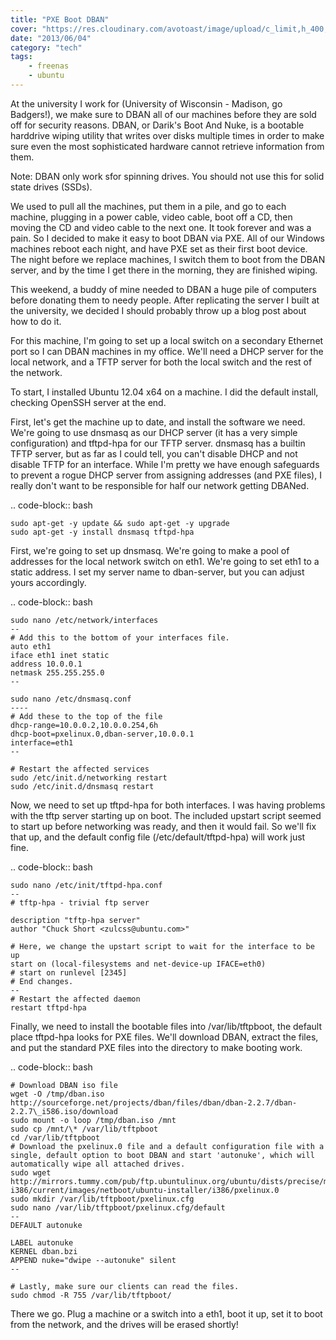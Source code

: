 ```yaml
---
title: "PXE Boot DBAN"
cover: "https://res.cloudinary.com/avotoast/image/upload/c_limit,h_400,q_auto:good,w_600/v1530544489/nangio/bandwidth-close-up-computer-1148820.jpg"
date: "2013/06/04"
category: "tech"
tags:
    - freenas
    - ubuntu
---
```


At the university I work for (University of Wisconsin - Madison, go Badgers!), we make sure to DBAN all of our machines before they are sold off for security reasons. DBAN, or Darik's Boot And Nuke, is a bootable harddrive wiping utility that writes over disks multiple times in order to make sure even the most sophisticated hardware cannot retrieve information from them.

Note: DBAN only work sfor spinning drives. You should not use this for solid state drives (SSDs).

We used to pull all the machines, put them in a pile, and go to each machine, plugging in a power cable, video cable, boot off a CD, then moving the CD and video
cable to the next one. It took forever and was a pain. So I decided to
make it easy to boot DBAN via PXE. All of our Windows machines reboot
each night, and have PXE set as their first boot device. The night
before we replace machines, I switch them to boot from the DBAN server,
and by the time I get there in the morning, they are finished wiping.

This weekend, a buddy of mine needed to DBAN a huge pile of computers
before donating them to needy people. After replicating the server I
built at the university, we decided I should probably throw up a blog
post about how to do it.

For this machine, I'm going to set up a local switch on a secondary
Ethernet port so I can DBAN machines in my office. We'll need a DHCP
server for the local network, and a TFTP server for both the local
switch and the rest of the network.

To start, I installed Ubuntu 12.04 x64 on a machine. I did the default
install, checking OpenSSH server at the end.

First, let's get the machine up to date, and install the software we
need. We're going to use dnsmasq as our DHCP server (it has a very
simple configuration) and tftpd-hpa for our TFTP server. dnsmasq has a
builtin TFTP server, but as far as I could tell, you can't disable DHCP
and not disable TFTP for an interface. While I'm pretty we have enough
safeguards to prevent a rogue DHCP server from assigning addresses (and
PXE files), I really don't want to be responsible for half our network
getting DBANed.

.. code-block:: bash

    sudo apt-get -y update && sudo apt-get -y upgrade
    sudo apt-get -y install dnsmasq tftpd-hpa

First, we're going to set up dnsmasq. We're going to make a pool of
addresses for the local network switch on eth1. We're going to set eth1
to a static address. I set my server name to dban-server, but you can
adjust yours accordingly.

.. code-block:: bash

    sudo nano /etc/network/interfaces
    --
    # Add this to the bottom of your interfaces file.
    auto eth1
    iface eth1 inet static
    address 10.0.0.1
    netmask 255.255.255.0
    --

    sudo nano /etc/dnsmasq.conf
    ----
    # Add these to the top of the file
    dhcp-range=10.0.0.2,10.0.0.254,6h
    dhcp-boot=pxelinux.0,dban-server,10.0.0.1
    interface=eth1
    --

    # Restart the affected services
    sudo /etc/init.d/networking restart
    sudo /etc/init.d/dnsmasq restart

Now, we need to set up tftpd-hpa for both interfaces. I was having
problems with the tftp server starting up on boot. The included upstart
script seemed to start up before networking was ready, and then it would
fail. So we'll fix that up, and the default config file
(/etc/default/tftpd-hpa) will work just fine.

.. code-block:: bash

    sudo nano /etc/init/tftpd-hpa.conf
    --
    # tftp-hpa - trivial ftp server

    description "tftp-hpa server"
    author "Chuck Short <zulcss@ubuntu.com>"

    # Here, we change the upstart script to wait for the interface to be up
    start on (local-filesystems and net-device-up IFACE=eth0)
    # start on runlevel [2345]
    # End changes.
    --
    # Restart the affected daemon
    restart tftpd-hpa

Finally, we need to install the bootable files into /var/lib/tftpboot,
the default place tftpd-hpa looks for PXE files. We'll download DBAN,
extract the files, and put the standard PXE files into the directory to
make booting work.

.. code-block:: bash

    # Download DBAN iso file
    wget -O /tmp/dban.iso http://sourceforge.net/projects/dban/files/dban/dban-2.2.7/dban-2.2.7\_i586.iso/download
    sudo mount -o loop /tmp/dban.iso /mnt
    sudo cp /mnt/\* /var/lib/tftpboot
    cd /var/lib/tftpboot
    # Download the pxelinux.0 file and a default configuration file with a single, default option to boot DBAN and start 'autonuke', which will automatically wipe all attached drives.
    sudo wget http://mirrors.tummy.com/pub/ftp.ubuntulinux.org/ubuntu/dists/precise/main/installer-i386/current/images/netboot/ubuntu-installer/i386/pxelinux.0
    sudo mkdir /var/lib/tftpboot/pxelinux.cfg
    sudo nano /var/lib/tftpboot/pxelinux.cfg/default
    --
    DEFAULT autonuke

    LABEL autonuke
    KERNEL dban.bzi
    APPEND nuke="dwipe --autonuke" silent
    --

    # Lastly, make sure our clients can read the files.
    sudo chmod -R 755 /var/lib/tftpboot/

There we go. Plug a machine or a switch into a eth1, boot it up, set it
to boot from the network, and the drives will be erased shortly!
